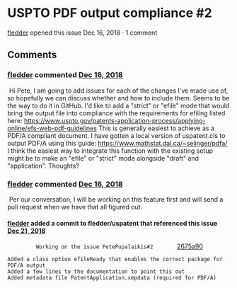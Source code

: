 # USPTO PDF output compliance      #2    

  [fledder](https://github.com/fledder)  opened this issue Dec 16, 2018 · 1 comment        

  

## Comments

### **[fledder](https://github.com/fledder)**                 commented       [Dec 16, 2018](https://github.com/PetePupalaikis/uspatent/issues/2#issue-391440603)       

​          Hi Pete, I am going to add issues for each of  the changes I've made use of, so hopefully we can discuss whether and  how to include them. Seems to be the way to do it in GitHub. I'd like to add a "strict" or "efile" mode that would  bring the output file into compliance with the requirements for efiling  listed here: https://www.uspto.gov/patents-application-process/applying-online/efs-web-pdf-guidelines This is generally easiest to achieve as a PDF/A compliant  document. I have gotten a local version of uspatent.cls to output PDF/A  using this guide: https://www.mathstat.dal.ca/~selinger/pdfa/ I think the easiest way to integrate this function with  the existing setup might be to make an "efile" or "strict" mode  alongside "draft" and "application". Thoughts?      

### **[fledder](https://github.com/fledder)**                 commented       [Dec 16, 2018](https://github.com/PetePupalaikis/uspatent/issues/2#issuecomment-447678264)       

​          Per our conversation, I will be working on this feature first and will send a pull request when we have that all figured out.   

  

#### [fledder](https://github.com/fledder)        added a commit        to fledder/uspatent      that referenced      this issue     [       Dec 21, 2018     ](https://github.com/PetePupalaikis/uspatent/issues/2#ref-commit-2675a90)

   `          Working on the issue PetePupalaikis#2        `          [2675a90](https://github.com/fledder/uspatent/commit/2675a904432317805636e02f8198d6decd4e9672)

```
Added a class option efileReady that enables the correct package for PDF/A output
Added a few lines to the documentation to point this out
Added metadata file PatentApplication.xmpdata (required for PDF/A)
```
